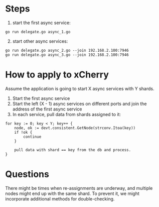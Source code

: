 # Steps

1. start the first async service:
```shell
go run delegate.go async_1.go
```
2. start other async services:
```shell
go run delegate.go async_2.go --join 192.168.2.100:7946
go run delegate.go async_3.go --join 192.168.2.100:7946
```

# How to apply to xCherry

Assume the application is going to start X async services with Y shards.

1. Start the first async service
2. Start the left (X - 1) async services on different ports and join the address of the first async service
3. In each service, pull data from shards assigned to it:
```shell
for key := 0; key < Y; key++ {
    node, ok := devt.consistent.GetNode(strconv.Itoa(key))
    if !ok {
        continue
    } 
    
    pull data with shard == key from the db and process.
}
```

# Questions

There might be times when re-assignments are underway, and multiple nodes might end up with the same shard. 
To prevent it, we might incorporate additional methods for double-checking.